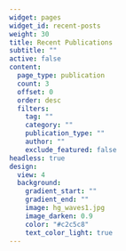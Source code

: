 ```yaml
---
widget: pages
widget_id: recent-posts
weight: 30
title: Recent Publications
subtitle: ""
active: false
content:
  page_type: publication
  count: 3
  offset: 0
  order: desc
  filters:
    tag: ""
    category: ""
    publication_type: ""
    author: ""
    exclude_featured: false
headless: true
design:
  view: 4
  background:
    gradient_start: ""
    gradient_end: ""
    image: hg_waves1.jpg
    image_darken: 0.9
    color: "#c2c5c8"
    text_color_light: true
---
```


<!-- {{% callout note %}}
Quickly discover relevant content by [filtering publications](./publication/).
{{% /callout %}} -->
